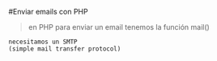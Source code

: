 #Enviar emails con PHP

>en PHP para enviar un email tenemos 
la función mail()

    necesitamos un SMTP 
    (simple mail transfer protocol)
    
    

